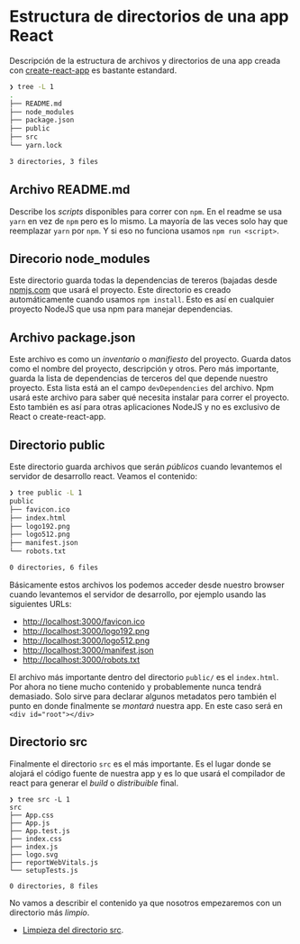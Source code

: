 # Estructura de directorios de una app React

Descripción de la estructura de archivos y directorios de una app creada con
[create-react-app](https://create-react-app.dev/) es bastante estandard.

```bash
❯ tree -L 1
.
├── README.md
├── node_modules
├── package.json
├── public
├── src
└── yarn.lock

3 directories, 3 files
```

## Archivo README.md

Describe los _scripts_ disponibles para correr con `npm`. En el readme se usa
`yarn` en vez de `npm` pero es lo mismo. La mayoría de las veces solo hay que
reemplazar `yarn` por `npm`. Y si eso no funciona usamos `npm run <script>`.

## Direcorio node_modules

Este directorio guarda todas la dependencias de tereros (bajadas desde
[npmjs.com](https://www.npmjs.com/) que usará el proyecto. Este directorio es
creado automáticamente cuando usamos `npm install`. Esto es así en cualquier
proyecto NodeJS que usa npm para manejar dependencias.

## Archivo package.json

Este archivo es como un _inventario_ o _manifiesto_ del proyecto. Guarda datos
como el nombre del proyecto, descripción y otros. Pero más importante, guarda la
lista de dependencias de terceros del que depende nuestro proyecto. Esta lista
está an el campo `devDependencies` del archivo. Npm usará este archivo para
saber qué necesita instalar para correr el proyecto. Esto también es así para
otras aplicaciones NodeJS y no es exclusivo de React o create-react-app.

## Directorio public

Este directorio guarda archivos que serán _públicos_ cuando levantemos el
servidor de desarrollo react. Veamos el contenido:

```bash
❯ tree public -L 1
public
├── favicon.ico
├── index.html
├── logo192.png
├── logo512.png
├── manifest.json
└── robots.txt

0 directories, 6 files
```

Básicamente estos archivos los podemos acceder desde nuestro browser cuando
levantemos el servidor de desarrollo, por ejemplo usando las siguientes URLs:

- [http://localhost:3000/favicon.ico](http://localhost:3000/favicon.ico)
- [http://localhost:3000/logo192.png](http://localhost:3000/logo192.png)
- [http://localhost:3000/logo512.png](http://localhost:3000/logo512.png)
- [http://localhost:3000/manifest.json](http://localhost:3000/manifest.json)
- [http://localhost:3000/robots.txt](http://localhost:3000/robots.txt)

El archivo más importante dentro del directorio `public/` es el `index.html`.
Por ahora no tiene mucho contenido y probablemente nunca tendrá demasiado. Solo
sirve para declarar algunos metadatos pero también el punto en donde finalmente
se _montará_ nuestra app. En este caso será en `<div id="root"></div>`

## Directorio src

Finalmente el directorio `src` es el más importante. Es el lugar donde se
alojará el código fuente de nuestra app y es lo que usará el compilador de react
para generar el _build_ o _distribuible_ final.

```
❯ tree src -L 1
src
├── App.css
├── App.js
├── App.test.js
├── index.css
├── index.js
├── logo.svg
├── reportWebVitals.js
└── setupTests.js

0 directories, 8 files
```

No vamos a describir el contenido ya que nosotros empezaremos con un directorio
más _limpio_.

- [Limpieza del directorio src](02.limpieza-del-directorio-src.md).
